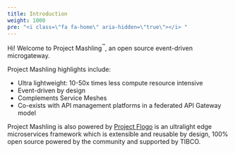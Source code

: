 ```yaml
---
title: Introduction
weight: 1000
pre: "<i class=\"fa fa-home\" aria-hidden=\"true\"></i> "
---
```


Hi! Welcome to Project Mashling<sup>&trade;</sup>, an open source event-driven microgateway.

Project Mashling highlights include:

* Ultra lightweight: 10-50x times less compute resource intensive
* Event-driven by design
* Complements Service Meshes
* Co-exists with API management platforms in a federated API Gateway model

Project Mashling is also powered by [Project Flogo](https://tibcosoftware.github.io/flogo/) is an ultralight edge microservices framework which is extensible and reusable by design, 100% open source powered by the community and supported by TIBCO.


